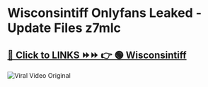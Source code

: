 
 # Wisconsintiff Onlyfans Leaked - Update Files z7mlc

## <h2><a href="https://clipsfans.com/Wisconsintiff&ref=git">🔗 Click to LINKS ⏩⏩ 👉 🟢 Wisconsintiff </a></h2>

<a href="https://clipsfans.com/Wisconsintiff&ref=git" rel="nofollow" data-target="animated-image.originalLink"><img src="https://i.ibb.co.com/xMMVF88/686577567.gif" alt="Viral Video Original" style="max-width: 100%; display: inline-block;" data-target="animated-image.originalImage"></a>


